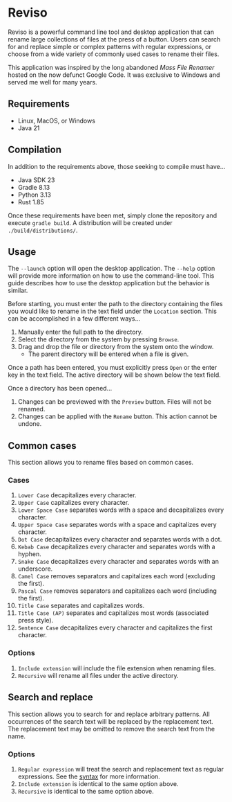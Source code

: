 # Reviso
Reviso is a powerful command line tool and desktop application that can rename
large collections of files at the press of a button. Users can search for and
replace simple or complex patterns with regular expressions, or choose from a
wide variety of commonly used cases to rename their files.

This application was inspired by the long abandoned *Mass File Renamer* hosted
on the now defunct Google Code. It was exclusive to Windows and served me well
for many years.

## Requirements
- Linux, MacOS, or Windows
- Java 21

## Compilation
In addition to the requirements above, those seeking to compile must have...

- Java SDK 23
- Gradle 8.13
- Python 3.13
- Rust 1.85

Once these requirements have been met, simply clone the repository and execute
`gradle build`. A distribution will be created under `./build/distributions/`.

## Usage
The `--launch` option will open the desktop application. The `--help` option
will provide more information on how to use the command-line tool. This guide
describes how to use the desktop application but the behavior is similar.

Before starting, you must enter the path to the directory containing the files
you would like to rename in the text field under the `Location` section. This
can be accomplished in a few different ways...

1. Manually enter the full path to the directory.
2. Select the directory from the system by pressing `Browse`.
3. Drag and drop the file or directory from the system onto the window.
   - The parent directory will be entered when a file is given.

Once a path has been entered, you must explicitly press `Open` or the enter
key in the text field. The active directory will be shown below the text field.

Once a directory has been opened...
1. Changes can be previewed with the `Preview` button. Files will not be renamed.
2. Changes can be applied with the `Rename` button. This action cannot be undone.

## Common cases
This section allows you to rename files based on common cases.

### Cases
1. `Lower Case` decapitalizes every character.
2. `Upper Case` capitalizes every character.
3. `Lower Space Case` separates words with a space and decapitalizes every character.
4. `Upper Space Case` separates words with a space and capitalizes every character.
5. `Dot Case` decapitalizes every character and separates words with a dot.
6. `Kebab Case` decapitalizes every character and separates words with a hyphen.
7. `Snake Case` decapitalizes every character and separates words with an underscore.
8. `Camel Case` removes separators and capitalizes each word (excluding the first).
9. `Pascal Case` removes separators and capitalizes each word (including the first).
10. `Title Case` separates and capitalizes words.
11. `Title Case (AP)` separates and capitalizes most words (associated press style).
12. `Sentence Case` decapitalizes every character and capitalizes the first character.

### Options
1. `Include extension` will include the file extension when renaming files.
2. `Recursive` will rename all files under the active directory.

## Search and replace
This section allows you to search for and replace arbitrary patterns. All
occurrences of the search text will be replaced by the replacement text. The
replacement text may be omitted to remove the search text from the name.

### Options
1. `Regular expression` will treat the search and replacement text as
   regular expressions. See the [syntax][1] for more information.
2. `Include extension` is identical to the same option above.
3. `Recursive` is identical to the same option above.

[1]: https://docs.oracle.com/en/java/javase/21/docs/api/java.base/java/util/regex/Pattern.html#sum
